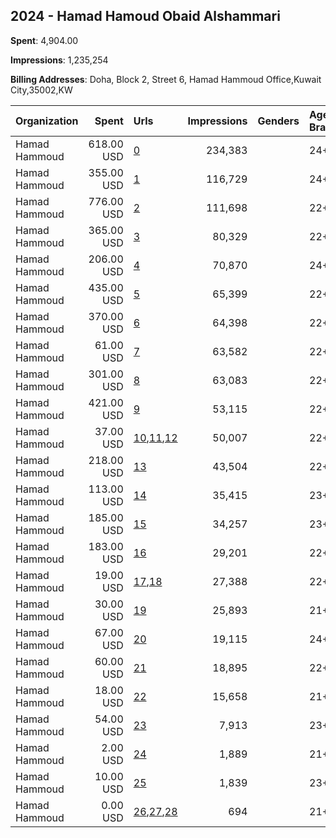## 2024 - Hamad Hamoud Obaid Alshammari 
**Spent**: 4,904.00

**Impressions**: 1,235,254

**Billing Addresses**: Doha, Block 2, Street 6, Hamad Hammoud Office,Kuwait City,35002,KW

|Organization|Spent|Urls|Impressions|Genders|Age Brackets|Country Codes|
|:---|---:|:---|---:|:---|:---|:---|
|Hamad Hammoud|618.00 USD|[0](https://www.snap.com/political-ads/asset/6d2baf4300203d4d3a2133defffd661ac9a308483fa62b5ed93966e1c0fae7fb?mediaType=mp4)|234,383||24+|kuwait|
|Hamad Hammoud|355.00 USD|[1](https://www.snap.com/political-ads/asset/78e323f2c11bc00a8cd035db9c33a7623321aea09faacfb862b237ca9df65af0?mediaType=mp4)|116,729||24+|kuwait|
|Hamad Hammoud|776.00 USD|[2](https://www.snap.com/political-ads/asset/2d1bf853a86f6509345ddb0371cfde167a6946bb83ceb295cc285ea59fbca604?mediaType=mp4)|111,698||22+|kuwait|
|Hamad Hammoud|365.00 USD|[3](https://www.snap.com/political-ads/asset/78e323f2c11bc00a8cd035db9c33a7623321aea09faacfb862b237ca9df65af0?mediaType=mp4)|80,329||22+|kuwait|
|Hamad Hammoud|206.00 USD|[4](https://www.snap.com/political-ads/asset/94d896833c75769b5840932c444d01e751606a6269d26e51c206ae54657b8633?mediaType=mp4)|70,870||24+|kuwait|
|Hamad Hammoud|435.00 USD|[5](https://www.snap.com/political-ads/asset/525e0fa37d0fe23684a51874135c4cdc718f1f7bd34e83d4647eba49bfae2610?mediaType=mp4)|65,399||22+|kuwait|
|Hamad Hammoud|370.00 USD|[6](https://www.snap.com/political-ads/asset/525e0fa37d0fe23684a51874135c4cdc718f1f7bd34e83d4647eba49bfae2610?mediaType=mp4)|64,398||22+|kuwait|
|Hamad Hammoud|61.00 USD|[7](https://www.snap.com/political-ads/asset/78e323f2c11bc00a8cd035db9c33a7623321aea09faacfb862b237ca9df65af0?mediaType=mp4)|63,582||22+|kuwait|
|Hamad Hammoud|301.00 USD|[8](https://www.snap.com/political-ads/asset/94d896833c75769b5840932c444d01e751606a6269d26e51c206ae54657b8633?mediaType=mp4)|63,083||22+|kuwait|
|Hamad Hammoud|421.00 USD|[9](https://www.snap.com/political-ads/asset/78e323f2c11bc00a8cd035db9c33a7623321aea09faacfb862b237ca9df65af0?mediaType=mp4)|53,115||22+|kuwait|
|Hamad Hammoud|37.00 USD|[10](https://www.snap.com/political-ads/asset/94d896833c75769b5840932c444d01e751606a6269d26e51c206ae54657b8633?mediaType=mp4),[11](https://www.snap.com/political-ads/asset/6d2baf4300203d4d3a2133defffd661ac9a308483fa62b5ed93966e1c0fae7fb?mediaType=mp4),[12](https://www.snap.com/political-ads/asset/4536efdd4a7597108167dc31da5dbf6c59aa52f8b497e10748c9235380d71c6b?mediaType=mp4)|50,007||22+|kuwait|
|Hamad Hammoud|218.00 USD|[13](https://www.snap.com/political-ads/asset/525e0fa37d0fe23684a51874135c4cdc718f1f7bd34e83d4647eba49bfae2610?mediaType=mp4)|43,504||22+|kuwait|
|Hamad Hammoud|113.00 USD|[14](https://www.snap.com/political-ads/asset/6d2baf4300203d4d3a2133defffd661ac9a308483fa62b5ed93966e1c0fae7fb?mediaType=mp4)|35,415||23+|kuwait|
|Hamad Hammoud|185.00 USD|[15](https://www.snap.com/political-ads/asset/78e323f2c11bc00a8cd035db9c33a7623321aea09faacfb862b237ca9df65af0?mediaType=mp4)|34,257||23+|kuwait|
|Hamad Hammoud|183.00 USD|[16](https://www.snap.com/political-ads/asset/6d2baf4300203d4d3a2133defffd661ac9a308483fa62b5ed93966e1c0fae7fb?mediaType=mp4)|29,201||22+|kuwait|
|Hamad Hammoud|19.00 USD|[17](https://www.snap.com/political-ads/asset/525e0fa37d0fe23684a51874135c4cdc718f1f7bd34e83d4647eba49bfae2610?mediaType=mp4),[18](https://www.snap.com/political-ads/asset/2d1bf853a86f6509345ddb0371cfde167a6946bb83ceb295cc285ea59fbca604?mediaType=mp4)|27,388||22+|kuwait|
|Hamad Hammoud|30.00 USD|[19](https://www.snap.com/political-ads/asset/78e323f2c11bc00a8cd035db9c33a7623321aea09faacfb862b237ca9df65af0?mediaType=mp4)|25,893||21+|kuwait|
|Hamad Hammoud|67.00 USD|[20](https://www.snap.com/political-ads/asset/525e0fa37d0fe23684a51874135c4cdc718f1f7bd34e83d4647eba49bfae2610?mediaType=mp4)|19,115||24+|kuwait|
|Hamad Hammoud|60.00 USD|[21](https://www.snap.com/political-ads/asset/525e0fa37d0fe23684a51874135c4cdc718f1f7bd34e83d4647eba49bfae2610?mediaType=mp4)|18,895||22+|kuwait|
|Hamad Hammoud|18.00 USD|[22](https://www.snap.com/political-ads/asset/796b7422bbc1ee429b459afb9c5ebed428155c1f52d9aa10b8be7e94c1eb4795?mediaType=jpeg)|15,658||21+|kuwait|
|Hamad Hammoud|54.00 USD|[23](https://www.snap.com/political-ads/asset/525e0fa37d0fe23684a51874135c4cdc718f1f7bd34e83d4647eba49bfae2610?mediaType=mp4)|7,913||23+|kuwait|
|Hamad Hammoud|2.00 USD|[24](https://www.snap.com/political-ads/asset/78e323f2c11bc00a8cd035db9c33a7623321aea09faacfb862b237ca9df65af0?mediaType=mp4)|1,889||21+|kuwait|
|Hamad Hammoud|10.00 USD|[25](https://www.snap.com/political-ads/asset/6d2baf4300203d4d3a2133defffd661ac9a308483fa62b5ed93966e1c0fae7fb?mediaType=mp4)|1,839||23+|kuwait|
|Hamad Hammoud|0.00 USD|[26](https://www.snap.com/political-ads/asset/94d896833c75769b5840932c444d01e751606a6269d26e51c206ae54657b8633?mediaType=mp4),[27](https://www.snap.com/political-ads/asset/6d2baf4300203d4d3a2133defffd661ac9a308483fa62b5ed93966e1c0fae7fb?mediaType=mp4),[28](https://www.snap.com/political-ads/asset/4536efdd4a7597108167dc31da5dbf6c59aa52f8b497e10748c9235380d71c6b?mediaType=mp4)|694||21+|kuwait|
